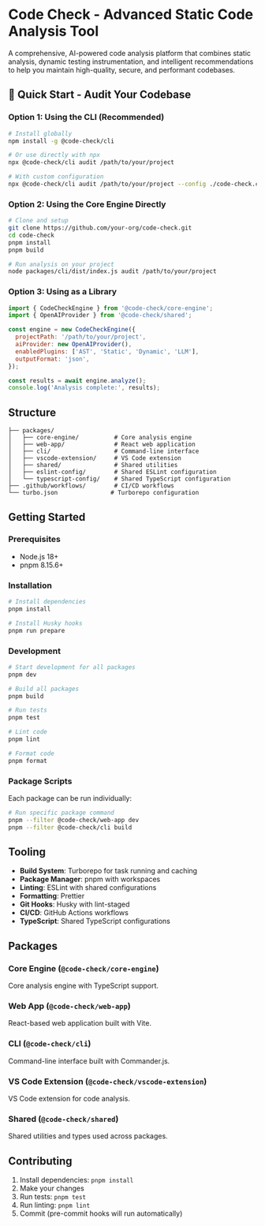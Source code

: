 # Code Check - Advanced Static Code Analysis Tool

A comprehensive, AI-powered code analysis platform that combines static analysis, dynamic testing instrumentation, and intelligent recommendations to help you maintain high-quality, secure, and performant codebases.

## 🚀 Quick Start - Audit Your Codebase

### Option 1: Using the CLI (Recommended)

```bash
# Install globally
npm install -g @code-check/cli

# Or use directly with npx
npx @code-check/cli audit /path/to/your/project

# With custom configuration
npx @code-check/cli audit /path/to/your/project --config ./code-check.config.js
```

### Option 2: Using the Core Engine Directly

```bash
# Clone and setup
git clone https://github.com/your-org/code-check.git
cd code-check
pnpm install
pnpm build

# Run analysis on your project
node packages/cli/dist/index.js audit /path/to/your/project
```

### Option 3: Using as a Library

```javascript
import { CodeCheckEngine } from '@code-check/core-engine';
import { OpenAIProvider } from '@code-check/shared';

const engine = new CodeCheckEngine({
  projectPath: '/path/to/your/project',
  aiProvider: new OpenAIProvider(),
  enabledPlugins: ['AST', 'Static', 'Dynamic', 'LLM'],
  outputFormat: 'json',
});

const results = await engine.analyze();
console.log('Analysis complete:', results);
```

## Structure

```
├── packages/
│   ├── core-engine/          # Core analysis engine
│   ├── web-app/              # React web application
│   ├── cli/                  # Command-line interface
│   ├── vscode-extension/     # VS Code extension
│   ├── shared/               # Shared utilities
│   ├── eslint-config/        # Shared ESLint configuration
│   └── typescript-config/    # Shared TypeScript configuration
├── .github/workflows/        # CI/CD workflows
└── turbo.json               # Turborepo configuration
```

## Getting Started

### Prerequisites

- Node.js 18+
- pnpm 8.15.6+

### Installation

```bash
# Install dependencies
pnpm install

# Install Husky hooks
pnpm run prepare
```

### Development

```bash
# Start development for all packages
pnpm dev

# Build all packages
pnpm build

# Run tests
pnpm test

# Lint code
pnpm lint

# Format code
pnpm format
```

### Package Scripts

Each package can be run individually:

```bash
# Run specific package command
pnpm --filter @code-check/web-app dev
pnpm --filter @code-check/cli build
```

## Tooling

- **Build System**: Turborepo for task running and caching
- **Package Manager**: pnpm with workspaces
- **Linting**: ESLint with shared configurations
- **Formatting**: Prettier
- **Git Hooks**: Husky with lint-staged
- **CI/CD**: GitHub Actions workflows
- **TypeScript**: Shared TypeScript configurations

## Packages

### Core Engine (`@code-check/core-engine`)

Core analysis engine with TypeScript support.

### Web App (`@code-check/web-app`)

React-based web application built with Vite.

### CLI (`@code-check/cli`)

Command-line interface built with Commander.js.

### VS Code Extension (`@code-check/vscode-extension`)

VS Code extension for code analysis.

### Shared (`@code-check/shared`)

Shared utilities and types used across packages.

## Contributing

1. Install dependencies: `pnpm install`
2. Make your changes
3. Run tests: `pnpm test`
4. Run linting: `pnpm lint`
5. Commit (pre-commit hooks will run automatically)
